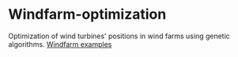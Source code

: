 # Windfarm-optimization
Optimization of wind turbines' positions in wind farms using genetic algorithms.
[Windfarm examples](windfarm_examples.ipynb)
